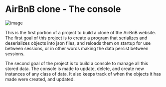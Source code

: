  # AirBnB clone - The console

![image](https://github.com/ApamJohnHyder/AirBnB_clone/assets/101404202/68f8acb0-9620-4af0-84e6-36817e555f99)


This is the first portion of a project to build a clone of the AirBnB website. The first goal of this project is to create a program that serializes and deserializes objects into json files, and reloads them on startup for use between sessions, or in other words making the data persist between sessions.

The second goal of the project is to build a console to manage all this stored data. The console is made to update, delete, and create new instances of any class of data. It also keeps track of when the objects it has made were created, and updated.
